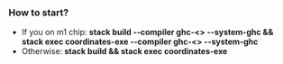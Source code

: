 ### How to start?
* If you on m1 chip:
**stack build --compiler ghc-<<your ghc version>> --system-ghc && stack exec coordinates-exe --compiler ghc-<<your ghc version>> --system-ghc**
* Otherwise:
**stack build && stack exec coordinates-exe**
